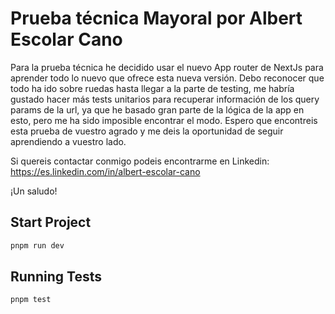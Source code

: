 # Prueba técnica Mayoral por Albert Escolar Cano

Para la prueba técnica he decidido usar el nuevo App router de NextJs para aprender todo lo nuevo que ofrece esta nueva versión.
Debo reconocer que todo ha ido sobre ruedas hasta llegar a la parte de testing, me habría gustado hacer más tests unitarios para recuperar información de los query params de la url, ya que he basado gran parte de la lógica de la app en esto, pero me ha sido imposible encontrar el modo.
Espero que encontreis esta prueba de vuestro agrado y me deis la oportunidad de seguir aprendiendo a vuestro lado.

Si quereis contactar conmigo podeis encontrarme en Linkedin: https://es.linkedin.com/in/albert-escolar-cano

¡Un saludo!

## Start Project

```bash
pnpm run dev
```

## Running Tests

```bash
pnpm test
```
